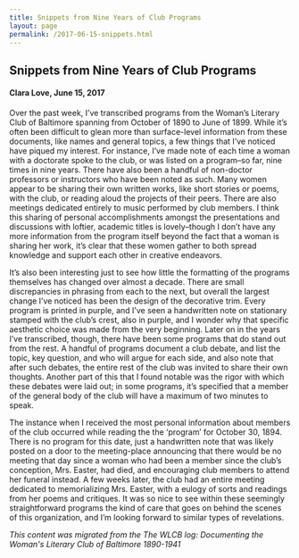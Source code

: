 ```yaml
---
title: Snippets from Nine Years of Club Programs
layout: page
permalink: /2017-06-15-snippets.html
---
```

<style>
    #maincontent{
        font-size:1.4em;
    }
</style>

## Snippets from Nine Years of Club Programs
#### Clara Love, June 15, 2017

Over the past week, I’ve transcribed programs from the Woman’s Literary Club of Baltimore spanning from October of 1890 to June of 1899. While it’s often been difficult to glean more than surface-level information from these documents, like names and general topics, a few things that I’ve noticed have piqued my interest. For instance, I’ve made note of each time a woman with a doctorate spoke to the club, or was listed on a program–so far, nine times in nine years. There have also been a handful of non-doctor professors or instructors who have been noted as such. Many women appear to be sharing their own written works, like short stories or poems, with the club, or reading aloud the projects of their peers. There are also meetings dedicated entirely to music performed by club members. I think this sharing of personal accomplishments amongst the presentations and discussions with loftier, academic titles is lovely–though I don’t have any more information from the program itself beyond the fact that a woman is sharing her work, it’s clear that these women gather to both spread knowledge and support each other in creative endeavors.

It’s also been interesting just to see how little the formatting of the programs themselves has changed over almost a decade. There are small discrepancies in phrasing from each to the next, but overall the largest change I’ve noticed has been the design of the decorative trim. Every program is printed in purple, and I’ve seen a handwritten note on stationary stamped with the club’s crest, also in purple, and I wonder why that specific aesthetic choice was made from the very beginning.  Later on in the years I’ve transcribed, though, there have been some programs that do stand out from the rest. A handful of programs document a club debate, and list the topic, key question, and who will argue for each side, and also note that after such debates, the entire rest of the club was invited to share their own thoughts. Another part of this that I found notable was the rigor with which these debates were laid out; in some programs, it’s specified that a member of the general body of the club will have a maximum of two minutes to speak.

The instance when I received the most personal information about members of the club occurred while reading the the ‘program’ for October 30, 1894. There is no program for this date, just a handwritten note that was likely posted on a door to the meeting-place announcing that there would be no meeting that day since a woman who had been a member since the club’s conception, Mrs. Easter, had died, and encouraging club members to attend her funeral instead. A few weeks later, the club had an entire meeting dedicated to memorializing Mrs. Easter, with a eulogy of sorts and readings from her poems and critiques. It was so nice to see within these seemingly straightforward programs the kind of care that goes on behind the scenes of this organization, and I’m looking forward to similar types of revelations.

*This content was migrated from the The WLCB log: Documenting the Woman's Literary Club of Baltimore 1890-1941*